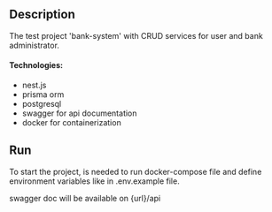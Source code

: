 ## Description

The test project 'bank-system' with CRUD services for user and bank administrator.

#### Technologies:
 * nest.js
 * prisma orm
 * postgresql
 * swagger for api documentation
 * docker for containerization

## Run

To start the project, is needed to run docker-compose file and define environment variables like in .env.example file.

swagger doc will be available on {url}/api

